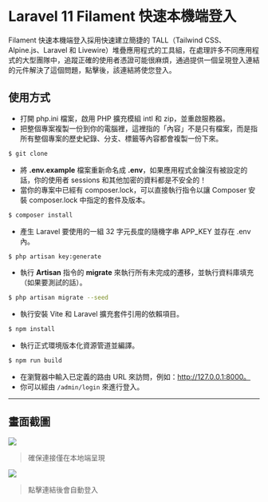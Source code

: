 # Laravel 11 Filament 快速本機端登入

Filament 快速本機端登入採用快速建立簡捷的 TALL（Tailwind CSS、Alpine.js、Laravel 和 Livewire）堆疊應用程式的工具組，在處理許多不同應用程式的大型團隊中，追蹤正確的使用者憑證可能很麻煩，通過提供一個呈現登入連結的元件解決了這個問題，點擊後，該連結將使您登入。

## 使用方式
- 打開 php.ini 檔案，啟用 PHP 擴充模組 intl 和 zip，並重啟服務器。
- 把整個專案複製一份到你的電腦裡，這裡指的「內容」不是只有檔案，而是指所有整個專案的歷史紀錄、分支、標籤等內容都會複製一份下來。
```sh
$ git clone
```
- 將 __.env.example__ 檔案重新命名成 __.env__，如果應用程式金鑰沒有被設定的話，你的使用者 sessions 和其他加密的資料都是不安全的！
- 當你的專案中已經有 composer.lock，可以直接執行指令以讓 Composer 安裝 composer.lock 中指定的套件及版本。
```sh
$ composer install
```
- 產生 Laravel 要使用的一組 32 字元長度的隨機字串 APP_KEY 並存在 .env 內。
```sh
$ php artisan key:generate
```
- 執行 __Artisan__ 指令的 __migrate__ 來執行所有未完成的遷移，並執行資料庫填充（如果要測試的話）。
```sh
$ php artisan migrate --seed
```
- 執行安裝 Vite 和 Laravel 擴充套件引用的依賴項目。
```sh
$ npm install
```
- 執行正式環境版本化資源管道並編譯。
```sh
$ npm run build
```
- 在瀏覽器中輸入已定義的路由 URL 來訪問，例如：http://127.0.0.1:8000。
- 你可以經由 `/admin/login` 來進行登入。

----

## 畫面截圖
![](https://i.imgur.com/k9CcYGr.png)
> 確保連接僅在本地端呈現

![](https://i.imgur.com/6wo2FYp.png)
> 點擊連結後會自動登入
